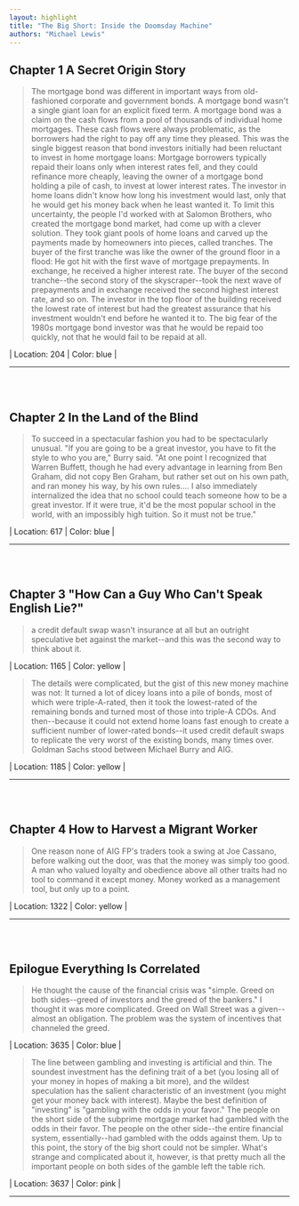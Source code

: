 ```yaml
---
layout: highlight
title: "The Big Short: Inside the Doomsday Machine"
authors: "Michael Lewis"
---
```



## Chapter 1 A Secret Origin Story

 > The mortgage bond was different in important ways from old-fashioned corporate and government bonds. A mortgage bond wasn't a single giant loan for an explicit fixed term. A mortgage bond was a claim on the cash flows from a pool of thousands of individual home mortgages. These cash flows were always problematic, as the borrowers had the right to pay off any time they pleased. This was the single biggest reason that bond investors initially had been reluctant to invest in home mortgage loans: Mortgage borrowers typically repaid their loans only when interest rates fell, and they could refinance more cheaply, leaving the owner of a mortgage bond holding a pile of cash, to invest at lower interest rates. The investor in home loans didn't know how long his investment would last, only that he would get his money back when he least wanted it. To limit this uncertainty, the people I'd worked with at Salomon Brothers, who created the mortgage bond market, had come up with a clever solution. They took giant pools of home loans and carved up the payments made by homeowners into pieces, called tranches. The buyer of the first tranche was like the owner of the ground floor in a flood: He got hit with the first wave of mortgage prepayments. In exchange, he received a higher interest rate. The buyer of the second tranche--the second story of the skyscraper--took the next wave of prepayments and in exchange received the second highest interest rate, and so on. The investor in the top floor of the building received the lowest rate of interest but had the greatest assurance that his investment wouldn't end before he wanted it to. The big fear of the 1980s mortgage bond investor was that he would be repaid too quickly, not that he would fail to be repaid at all.

| Location: 204 | 
 Color: blue |
<br>

----------
<br><br>

## Chapter 2 In the Land of the Blind

 > To succeed in a spectacular fashion you had to be spectacularly unusual. "If you are going to be a great investor, you have to fit the style to who you are," Burry said. "At one point I recognized that Warren Buffett, though he had every advantage in learning from Ben Graham, did not copy Ben Graham, but rather set out on his own path, and ran money his way, by his own rules.... I also immediately internalized the idea that no school could teach someone how to be a great investor. If it were true, it'd be the most popular school in the world, with an impossibly high tuition. So it must not be true."

| Location: 617 | 
 Color: blue |
<br>

----------
<br><br>

## Chapter 3 "How Can a Guy Who Can't Speak English Lie?"

 > a credit default swap wasn't insurance at all but an outright speculative bet against the market--and this was the second way to think about it.

| Location: 1165 | 
 Color: yellow |
<br>

 > The details were complicated, but the gist of this new money machine was not: It turned a lot of dicey loans into a pile of bonds, most of which were triple-A-rated, then it took the lowest-rated of the remaining bonds and turned most of those into triple-A CDOs. And then--because it could not extend home loans fast enough to create a sufficient number of lower-rated bonds--it used credit default swaps to replicate the very worst of the existing bonds, many times over. Goldman Sachs stood between Michael Burry and AIG.

| Location: 1185 | 
 Color: yellow |
<br>

----------
<br><br>

## Chapter 4 How to Harvest a Migrant Worker

 > One reason none of AIG FP's traders took a swing at Joe Cassano, before walking out the door, was that the money was simply too good. A man who valued loyalty and obedience above all other traits had no tool to command it except money. Money worked as a management tool, but only up to a point.

| Location: 1322 | 
 Color: yellow |
<br>

----------
<br><br>

## Epilogue Everything Is Correlated

 > He thought the cause of the financial crisis was "simple. Greed on both sides--greed of investors and the greed of the bankers." I thought it was more complicated. Greed on Wall Street was a given--almost an obligation. The problem was the system of incentives that channeled the greed.

| Location: 3635 | 
 Color: blue |
<br>

 > The line between gambling and investing is artificial and thin. The soundest investment has the defining trait of a bet (you losing all of your money in hopes of making a bit more), and the wildest speculation has the salient characteristic of an investment (you might get your money back with interest). Maybe the best definition of "investing" is "gambling with the odds in your favor." The people on the short side of the subprime mortgage market had gambled with the odds in their favor. The people on the other side--the entire financial system, essentially--had gambled with the odds against them. Up to this point, the story of the big short could not be simpler. What's strange and complicated about it, however, is that pretty much all the important people on both sides of the gamble left the table rich.

| Location: 3637 | 
 Color: pink |
<br>

----------
<br><br>
